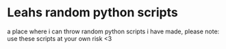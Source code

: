 # Leahs random python scripts
 a place where i can throw random python scripts i have made, please note: use these scripts at your own risk <3

